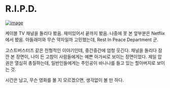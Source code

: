 # R.I.P.D.

[![image][netflix_ripd_image]][netflix_ripd]

케이블 TV 채널을 돌리다 봤음. 재미있어서 끝까지 봤음. 나중에 못 본 앞부분은 Netflix에서 봤음. 아들래미와 무슨 약자일까 고민했는데, Rest In Peace Department 군.

고스트버스터즈 같은 전형적인 이야기인데, 중간중간에 엄청 웃긴다. 채널을 돌리다 잠깐 본 장면이, 나이 든 고참이 사람들에게는 예쁜 아가씨로 보이는 장면이었다. 제일 압권은 열심히 총질하는데, 일반인들에게는 주인공이 바나나를 들고 있는 할아버지로 보이는 것.

시간은 남고, 무슨 영화를 볼 지 모르겠으면, 생각없이 볼 만 하다.


[netflix_ripd_image]: <https://occ-0-294-2186.1.nflxso.net/dnm/api/v6/E8vDc_W8CLv7-yMQu8KMEC7Rrr8/AAAABTuE-7YWhkyH1K8FVI9sk-mWxgBbBi2SQrsO2yzHJ7ncL0v6QYnkBU1Z7mDgVmt0uSUxlPVqLRlY_dctqfAcG77Nv42M2P57Ig.jpg?r=605>
[netflix_ripd]: <https://www.netflix.com/title/70267729> "Netflix: R.I.P.D."

